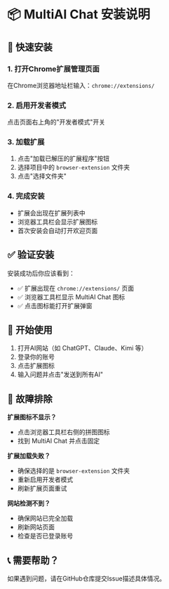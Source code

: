 # 📦 MultiAI Chat 安装说明

## 🚀 快速安装

### 1. 打开Chrome扩展管理页面
在Chrome浏览器地址栏输入：`chrome://extensions/`

### 2. 启用开发者模式
点击页面右上角的"开发者模式"开关

### 3. 加载扩展
1. 点击"加载已解压的扩展程序"按钮
2. 选择项目中的 `browser-extension` 文件夹
3. 点击"选择文件夹"

### 4. 完成安装
- 扩展会出现在扩展列表中
- 浏览器工具栏会显示扩展图标
- 首次安装会自动打开欢迎页面

## ✅ 验证安装

安装成功后你应该看到：
- ✅ 扩展出现在 `chrome://extensions/` 页面
- ✅ 浏览器工具栏显示 MultiAI Chat 图标
- ✅ 点击图标能打开扩展弹窗

## 🎯 开始使用

1. 打开AI网站（如 ChatGPT、Claude、Kimi 等）
2. 登录你的账号
3. 点击扩展图标
4. 输入问题并点击"发送到所有AI"

## 🔧 故障排除

**扩展图标不显示？**
- 点击浏览器工具栏右侧的拼图图标
- 找到 MultiAI Chat 并点击固定

**扩展加载失败？**
- 确保选择的是 `browser-extension` 文件夹
- 重新启用开发者模式
- 刷新扩展页面重试

**网站检测不到？**
- 确保网站已完全加载
- 刷新网站页面
- 检查是否已登录账号

## 📞 需要帮助？

如果遇到问题，请在GitHub仓库提交Issue描述具体情况。
<!-- 测试 -->